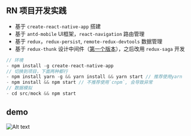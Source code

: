 ## RN 项目开发实践

- 基于 `create-react-native-app` 搭建
- 基于 `antd-mobile` UI框架，`react-navigation` 路由管理
- 基于 `redux`，`redux-persist`, `remote-redux-devtools` 数据管理
- 基于 `redux-thunk` 设计中间件（[第一个版本](https://github.com/deot/rn-examples/tree/9c69333391076a78d81775213cba20a6c4ec1169)），之后改用 `redux-saga` 开发

```js
// 环境
- npm install -g create-react-native-app
// 切换到项目，下面两种都行
- npm install yarn -g && yarn install && yarn start // 推荐使用yarn
- npm install && npm start // 不推荐使用`cnpm`, 会导致异常
// 数据模拟
- cd src/mock && npm start
```

## demo

![Alt text](https://raw.githubusercontent.com/deot/rn-examples/master/demo.gif)
